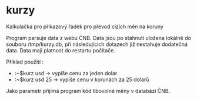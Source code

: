 # kurzy
Kalkulačka pro příkazový řádek pro převod cizích měn na koruny

Program parsuje data z webu ČNB. Data jsou po stáhnutí uložena lokálně do souboru /tmp/kurzy.db, při následujících dotazech již nestahuje dodatečná data. Data mají platnost do restartu počítače.

Příklad použití :

  - :~$kurz usd      -> vypíše cenu za jeden dolar
  - :~$kurz usd 25   -> vypíše cenu v korunách za 25 dolarů

Jako parametr přijímá program kód libovolné měny v databázi ČNB. 
